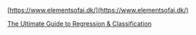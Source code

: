 []()

[https://www.elementsofai.dk/](https://www.elementsofai.dk/)

[The Ultimate Guide to Regression & Classification](https://www.superdatascience.com/blogs/the-ultimate-guide-to-regression-classification)

